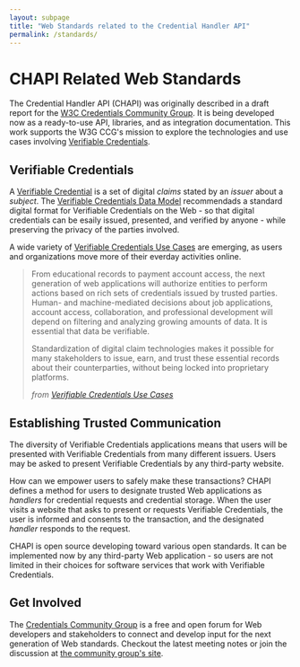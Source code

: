 ```yaml
---
layout: subpage
title: "Web Standards related to the Credential Handler API"
permalink: /standards/
---
```

# CHAPI Related Web Standards
The Credential Handler API (CHAPI) was originally described in a draft report for the [W3C Credentials Community Group](https://www.w3.org/community/credentials/). It is being developed now as a ready-to-use API, libraries, and as integration documentation. This work supports the W3G CCG's mission to explore the technologies and use cases involving [Verifiable Credentials](https://www.w3.org/TR/vc-data-model-2.0/#dfn-verifiable-credential).

## Verifiable Credentials
A [Verifiable Credential](https://www.w3.org/TR/vc-data-model-2.0/#dfn-verifiable-credential) is a set of digital _claims_ stated by an _issuer_ about a _subject_.  The [Verifiable Credentials Data Model](https://www.w3.org/TR/vc-data-model/) recommendads a standard digital format for Verifiable Credentials on the Web - so that digital credentials can be esaily issued, presented, and verified by anyone - while preserving the privacy of the parties involved.

A wide variety of [Verifiable Credentials Use Cases](https://www.w3.org/TR/vc-use-cases/) are emerging, as users and organizations move more of their everday activities online.

> From educational records to payment account access, the next generation of web applications will authorize entities to perform actions based on rich sets of credentials issued by trusted parties. Human- and machine-mediated decisions about job applications, account access, collaboration, and professional development will depend on filtering and analyzing growing amounts of data. It is essential that data be verifiable.
>
> Standardization of digital claim technologies makes it possible for many stakeholders to issue, earn, and trust these essential records about their counterparties, without being locked into proprietary platforms.
>
> <cite>from <a href="https://www.w3.org/TR/vc-use-cases/#importance-of-this-work">Verifiable Credentials Use Cases</a></cite>

## Establishing Trusted Communication
The diversity of Verifiable Credentials applications means that users will be presented with Verifiable Credentials from many different issuers.  Users may be asked to present Verifiable Credentials by any third-party website.

How can we empower users to safely make these transactions?  CHAPI defines a method for users to designate trusted Web applications as _handlers_ for credential requests and credential storage.  When the user visits a website that asks to present or requests Verifiable Credentials, the user is informed and consents to the transaction, and the designated _handler_ responds to the request.

CHAPI is open source developing toward various open standards. It can be implemented now by any third-party Web application - so users are not limited in their choices for software services that work with Verifiable Credentials.

## Get Involved
The [Credentials Community Group](https://www.w3.org/community/credentials/) is a free and open forum for Web developers and stakeholders to connect and develop input for the next generation of Web standards.  Checkout the latest meeting notes or join the discussion at [the community group's site](https://www.w3.org/community/credentials/).
